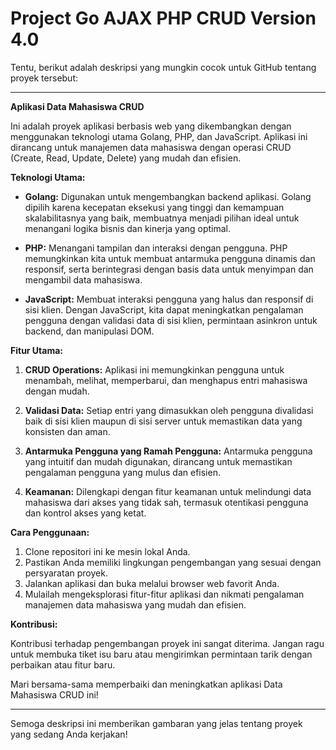# Project Go AJAX PHP CRUD Version 4.0

Tentu, berikut adalah deskripsi yang mungkin cocok untuk GitHub tentang proyek tersebut:

---

**Aplikasi Data Mahasiswa CRUD**

Ini adalah proyek aplikasi berbasis web yang dikembangkan dengan menggunakan teknologi utama Golang, PHP, dan JavaScript. Aplikasi ini dirancang untuk manajemen data mahasiswa dengan operasi CRUD (Create, Read, Update, Delete) yang mudah dan efisien.

**Teknologi Utama:**

- **Golang:** Digunakan untuk mengembangkan backend aplikasi. Golang dipilih karena kecepatan eksekusi yang tinggi dan kemampuan skalabilitasnya yang baik, membuatnya menjadi pilihan ideal untuk menangani logika bisnis dan kinerja yang optimal.
  
- **PHP:** Menangani tampilan dan interaksi dengan pengguna. PHP memungkinkan kita untuk membuat antarmuka pengguna dinamis dan responsif, serta berintegrasi dengan basis data untuk menyimpan dan mengambil data mahasiswa.
  
- **JavaScript:** Membuat interaksi pengguna yang halus dan responsif di sisi klien. Dengan JavaScript, kita dapat meningkatkan pengalaman pengguna dengan validasi data di sisi klien, permintaan asinkron untuk backend, dan manipulasi DOM.

**Fitur Utama:**

1. **CRUD Operations:** Aplikasi ini memungkinkan pengguna untuk menambah, melihat, memperbarui, dan menghapus entri mahasiswa dengan mudah.
  
2. **Validasi Data:** Setiap entri yang dimasukkan oleh pengguna divalidasi baik di sisi klien maupun di sisi server untuk memastikan data yang konsisten dan aman.
  
3. **Antarmuka Pengguna yang Ramah Pengguna:** Antarmuka pengguna yang intuitif dan mudah digunakan, dirancang untuk memastikan pengalaman pengguna yang mulus dan efisien.

4. **Keamanan:** Dilengkapi dengan fitur keamanan untuk melindungi data mahasiswa dari akses yang tidak sah, termasuk otentikasi pengguna dan kontrol akses yang ketat.

**Cara Penggunaan:**

1. Clone repositori ini ke mesin lokal Anda.
2. Pastikan Anda memiliki lingkungan pengembangan yang sesuai dengan persyaratan proyek.
3. Jalankan aplikasi dan buka melalui browser web favorit Anda.
4. Mulailah mengeksplorasi fitur-fitur aplikasi dan nikmati pengalaman manajemen data mahasiswa yang mudah dan efisien.

**Kontribusi:**

Kontribusi terhadap pengembangan proyek ini sangat diterima. Jangan ragu untuk membuka tiket isu baru atau mengirimkan permintaan tarik dengan perbaikan atau fitur baru.

Mari bersama-sama memperbaiki dan meningkatkan aplikasi Data Mahasiswa CRUD ini!

---

Semoga deskripsi ini memberikan gambaran yang jelas tentang proyek yang sedang Anda kerjakan!
